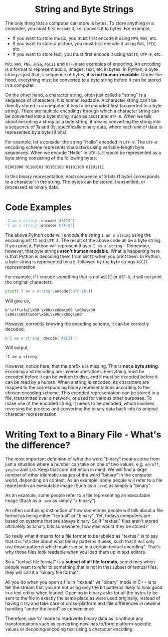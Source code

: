 <div align="center">
  <h1>  String and Byte Strings </h1>
</div>

The only thing that a computer can store is bytes. To store anything in a computer, you must first `encode` it, i.e. convert it to bytes. For example,

- If you want to store music, you must first encode it using `MP3`, `WAV`, etc.
- If you want to store a picture, you must first encode it using `PNG`, `JPEG`, etc.
- If you want to store text, you must first encode it using `ASCII`, `UTF-8`, etc.

`MP3`, `WAV`, `PNG`, `JPEG`, `ASCII` and `UTF-8` are examples of encoding. An encoding is a format to represent audio, images, text, etc in bytes. In Python, a byte string is just that, a sequence of bytes, **it is not human-readable**. Under the hood, everything must be converted to a byte string before it can be stored in a computer.

On the other hand, a character string, often just called a "string" is a sequence of characters. It is human readable. A character string can't be directly stored in a computer, it has to be encoded first (converted to a byte string). There are multiple encodings through which a character string can be converted into a byte string, such as `ASCII` and `UTF-8`. When we talk about encoding a string as a byte string, it means converting the string into a sequence of 1s and 0s, specifically binary data, where each unit of data is represented by a byte (8 bits).

For example, let's consider the string "Hello" encoded in `UTF-8`. The `UTF-8` encoding scheme represents characters using variable-length byte sequences. When we encode "Hello" in `UTF-8`, it would be represented as a byte string consisting of the following bytes:

```
01001000 01100101 01101100 01101100 01101111
```

In this binary representation, each sequence of 8 bits (1 byte) corresponds to a character in the string. The bytes can be stored, transmitted, or processed as binary data.

# Code Examples

```Python
'I am a string'.encode('ASCII')
'I am a string'.encode('UTF-8')
```

The above Python code will encode the string `I am a string` using the encoding `ASCII` and `UTF-8`. The result of the above code all be a byte string. If you print it, Python will represent it as `b'I am a string'`. Remember, however, that byte strings **aren't human readable**. What is happening here is that Python is decoding them from `ASCII` when you print them. In Python, a byte string is represented by a `b`, followed by the byte strings `ASCII` representation.

For example, if I encode something that is not `ASCII` or `UTF-8`, it will not print the original characters.

```Python
print('I am a string'.encode('UTF-16'))
```

Will give us,

```
b'\xff\xfeI\x00 \x00a\x00m\x00 \x00a\x00 \x00s\x00t\x00r\x00i\x00n\x00g\x00'
```

However, correctly knowing the encoding scheme, it can be correctly decoded.

```Python
b'I am a string'.decode('ASCII')
```

Will output,

```
'I am a string'
```

However, notice here, that the prefix `b` is missing. This is **not a byte string**. Encoding and decoding are inverse operations. Everything must be encoded before it can be written to disk, and it must be decoded before it can be read by a human. When a string is encoded, its characters are mapped to the corresponding binary representations according to the chosen encoding scheme. This encoded representation can be stored in a file, transmitted over a network, or used for various other purposes. To make use of the encoded string, it needs to be decoded, which involves reversing the process and converting the binary data back into its original character representation.

# Writing Text to a Binary File - What's the difference?

The most important definition of what the word "binary" means come from just a situation where a number can take on one of two values, e.g. `on/off`, `yes/no` and `1/0`. Keep that core definition in mind. We will find a large number of other idiomatic usages of the word "binary" in the computer world, depending on context. As an example, some people will refer to a file representin an executable image (Such as a `.exe`) as simply a "binary".

As an example, some people refer to a file representing an executable image (Such as a `.exe` as simply "a binary").

An often confusing distinction of how sometimes people will talk about a file format as being either "textual" or "binary". Yet, todays computers are based on systems that are always binary. So if "textual" files aren't stored ultimately  as binary bits somewhere, how else would they be stored?

So really what it means for a file format to be labeled as "textual" is to say that it is "stricter about what binary patterns it uses, such that it will only use those patterns which make sense in a certain textual encoding". That's why those files look readable when you load them up in text editors.

So a "textual file format" is a **subset of all file formats**, sometimes when people want to refer to something that is not in that subset of textual files, they will call it a "binary file format".

All you do when you open a file in "textual" vs "binary" mode in C++ is to tell the stream that you are not using only the bit patterns likely to look good in a text editor when loaded. Opening in binary asks for all the bytes to be sent to the file in exactly the same place as were used originally, instead of having it try and take care of cross-platform text-file differences in newline handling "under the hood" as convenience.

Therefore, use 'b' mode to read/write binary data as is without any transformations such as converting newlines to/form platform-specific values  or decoding/encoding text using a character encoding.